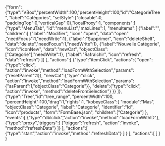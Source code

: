 {"form":
	{"type":"VBox","percentWidth":100,"percentHeight":100,"id":"CategorieTree", "label":"Catégories",
	"setStyle":{"closable":0, "paddingTop":0,"verticalGap":0},"localProxy":1,
	"components":[
		{"type":"MenuTab", "id":"menuList","maxLines":1, "menuItems":[
			{"label":"", "children":[
				{"label":"Modifier", "icon":"open", "data":"open" ,"needFocus":1,"needWrite":1},
				{"label":"Supprimer", "icon":"deleteShelf", "data":"delete","needFocus":1,"needWrite":1},
				{"label":"Nouvelle Catégorie", "icon":"iconNew", "data":"newCat", "objectClass":["Categorie"],"needWrite":1},
				{"label":"Rafraichir", "icon":"refresh", "data":"refresh"}
			]}
		],
		"actions":[
			{"type":"itemClick", "actions":{
				"open":{"type":"click", "action":"invoke","method":"loadFormWithSelection","params":{"resetParent":1}},
				"newCat":{"type":"click", "action":"invoke","method":"loadFormWithSelection","params":{"asParent":1,"objectClass":"Categorie"}},
				"delete":{"type":"click", "action":"invoke", "method":"deleteFromSelection"}
			}}
		]},
		{"type":"Tree","id":"tree_range", "percentWidth":100, "percentHeight":100,"drag":1,"rights":1,
			"kobeyeClass":{
				"module":"Mas",
				"objectClass":"Categorie",
				"label":"Categorie",
				"identifier":"Id",
				"icon":"products",
				"form":"FormBase.json",
				"children":["Categorie"]
			},
			"events":[
				{"type":"dblclick","action":"invoke","method":"loadFormWithID"},
				{"type":"proxy","triggers":[
					{"trigger":"refresh", "action":"invoke", "method":"refreshData"}
				]}
			],
			"actions":[
				{"type":"start","action":"invoke","method":"refreshData"}
			]
		}
	],
	"actions":[
	]
	}
}